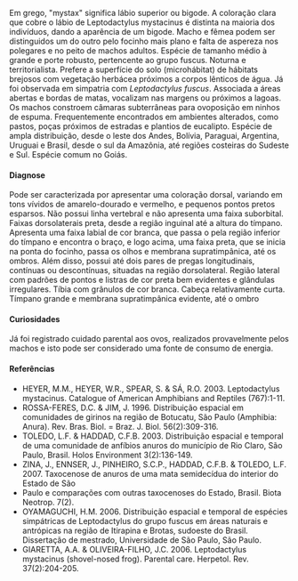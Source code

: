 ﻿Em grego, "mystax" significa lábio superior ou bigode. A coloração clara que cobre o lábio de Leptodactylus mystacinus é distinta na maioria dos indivíduos, dando a aparência de um bigode. Macho e fêmea podem ser distinguidos um do outro pelo focinho mais plano e falta de aspereza nos polegares e no peito de machos adultos. Espécie de tamanho médio à grande e porte robusto, pertencente ao grupo fuscus. Noturna e territorialista. Prefere a superfície do solo (<glossario>microhábitat</glossario>) de hábitats brejosos com vegetação herbácea próximos a corpos lênticos de água. Já foi observada em simpatria com *Leptodactylus fuscus*. 
Associada a áreas abertas e bordas de matas, vocalizam nas margens ou próximos a lagoas. Os machos constroem câmaras subterrâneas para <glossario>ovoposição</glossario> em ninhos de espuma. Frequentemente encontrados em ambientes alterados, como pastos, poças próximos de estradas e plantios de eucalipto. 
Espécie de ampla distribuição, desde o leste dos Andes, Bolívia, Paraguai, Argentina, Uruguai e Brasil, desde o sul da Amazônia, até regiões costeiras do Sudeste e Sul. Espécie comum no Goiás.




#### Diagnose
Pode ser caracterizada por apresentar uma coloração dorsal, variando em tons vívidos de amarelo-dourado e vermelho, e pequenos pontos pretos esparsos. Não possui linha vertebral e não apresenta uma faixa suborbital. Faixas dorsolaterais preta, desde a região inguinal até a altura do tímpano.
Apresenta uma faixa labial de cor branca, que passa o pela região inferior do tímpano e encontra o braço, e logo acima, uma faixa preta, que se inicia na ponta do focinho, passa os olhos e membrana supratimpânica, até os ombros. Além disso, possui até dois pares de pregas longitudinais, contínuas ou descontínuas, situadas na região dorsolateral. 
Região lateral com padrões de pontos e listras de cor preta bem evidentes e glândulas irregulares. Tíbia com grânulos de cor branca. Cabeça relativamente curta. Tímpano grande e membrana supratimpânica evidente, até o ombro


#### Curiosidades
Já foi registrado cuidado parental aos ovos, realizados provavelmente pelos machos e isto pode ser considerado uma fonte de consumo de energia. 






#### Referências
* HEYER, M.M., HEYER, W.R., SPEAR, S. & SÁ, R.O. 2003. Leptodactylus mystacinus. Catalogue of American Amphibians and Reptiles (767):1-11.
* ROSSA-FERES, D.C. & JIM, J. 1996. Distribuição espacial em comunidades de girinos na região de Botucatu, São Paulo (Amphibia: Anura). Rev. Bras. Biol. = Braz. J. Biol. 56(2):309-316.
* TOLEDO, L.F. & HADDAD, C.F.B. 2003. Distribuição espacial e temporal de uma comunidade de anfíbios anuros do município de Rio Claro, São Paulo, Brasil. Holos Environment 3(2):136-149.
* ZINA, J., ENNSER, J., PINHEIRO, S.C.P., HADDAD, C.F.B. & TOLEDO, L.F. 2007. Taxocenose de anuros de uma mata semidecídua do interior do Estado de São
* Paulo e comparações com outras taxocenoses do Estado, Brasil. Biota Neotrop. 7(2).
* OYAMAGUCHI, H.M. 2006. Distribuição espacial e temporal de espécies simpátricas de Leptodactylus do grupo fuscus em áreas naturais e antrópicas na região de Itirapina e Brotas, sudoeste do Brasil. Dissertação de mestrado, Universidade de São Paulo, São Paulo.
* GIARETTA, A.A. & OLIVEIRA-FILHO, J.C. 2006. Leptodactylus mystacinus (shovel-nosed frog). Parental care. Herpetol. Rev. 37(2):204-205.